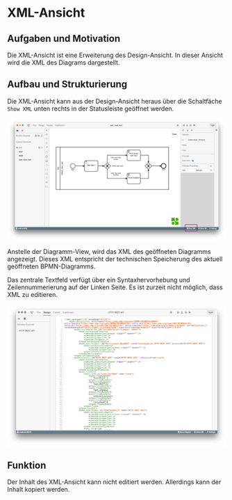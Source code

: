 # XML-Ansicht

## Aufgaben und Motivation

Die XML-Ansicht ist eine Erweiterung des Design-Ansicht. In dieser Ansicht wird
die XML des Diagrams dargestellt.

## Aufbau und Strukturierung

Die XML-Ansicht kann aus der Design-Ansicht heraus über die Schaltfäche
`Show XML` unten rechts in der Statusleiste geöffnet werden.

![Der XML View](open-xml-view.png)

Anstelle der Diagramm-View, wird das XML des geöffneten Diagramms angezeigt.
Dieses XML entspricht der technischen Speicherung des aktuell geöffneten
BPMN-Diagramms.

Das zentrale Textfeld verfügt über ein Syntaxhervorhebung und Zeilennummerierung
auf der Linken Seite. Es ist zurzeit nicht möglich, dass XML zu editieren.

![Der XML View](xml-view.png)

## Funktion

Der Inhalt des XML-Ansicht kann nicht editiert werden. Allerdings kann der
Inhalt kopiert werden.
